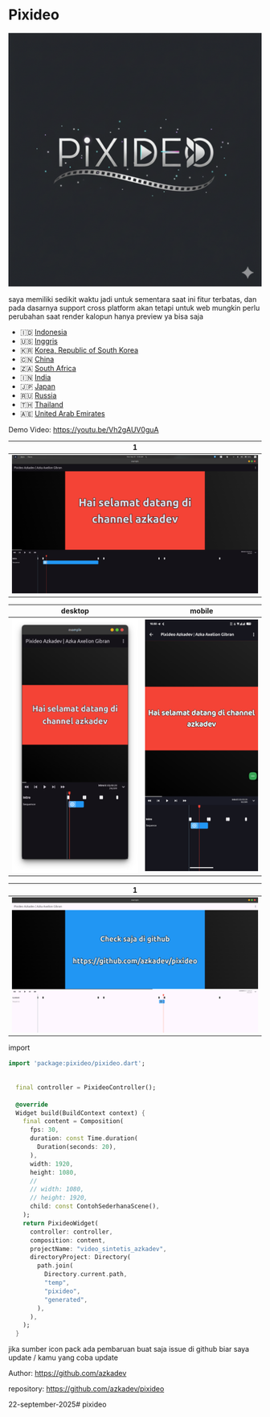  # Pixideo

![](assets/logo/pixideo.png)


saya memiliki sedikit waktu jadi untuk sementara saat ini fitur terbatas, dan pada dasarnya support cross platform akan tetapi untuk web mungkin perlu perubahan saat render kalopun hanya preview ya bisa saja

- 🇮🇩 [Indonesia](./README.md)
- 🇺🇸 [Inggris](./README_EN.md)
- 🇰🇷 [Korea, Republic of South Korea](./README_KO.md)
- 🇨🇳 [China](./README_zh-CN.md)
- 🇿🇦 [South Africa](./README_AF.md)
- 🇮🇳 [India](./README_HI.md)
- 🇯🇵 [Japan](./README_JA.md)
- 🇷🇺 [Russia](./README_RU.md)
- 🇹🇭 [Thailand](./README_TH.md)
- 🇦🇪 [United Arab Emirates](./README_AR.md)

Demo Video: https://youtu.be/Vh2gAUV0guA


| 1                        |
|--------------------------|
| ![](./screenshots/1.png) |


| desktop                        | mobile                        |
|--------------------------------|-------------------------------|
| ![](./screenshots/desktop.png) | ![](./screenshots/mobile.png) |


| 1                        |
|--------------------------|
| ![](./screenshots/4.png) |


import

```dart
import 'package:pixideo/pixideo.dart';
```


```dart

  final controller = PixideoController();

  @override
  Widget build(BuildContext context) {
    final content = Composition(
      fps: 30,
      duration: const Time.duration(
        Duration(seconds: 20),
      ),
      width: 1920,
      height: 1080,
      //
      // width: 1080,
      // height: 1920,
      child: const ContohSederhanaScene(),
    );
    return PixideoWidget(
      controller: controller,
      composition: content,
      projectName: "video_sintetis_azkadev",
      directoryProject: Directory(
        path.join(
          Directory.current.path,
          "temp",
          "pixideo",
          "generated",
        ),
      ),
    );
  }
```


jika sumber icon pack ada pembaruan buat saja issue di github biar saya update / kamu yang coba update


Author: https://github.com/azkadev

repository: https://github.com/azkadev/pixideo

22-september-2025# pixideo
